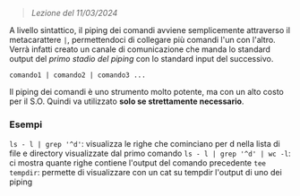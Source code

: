  > *Lezione del 11/03/2024*
 
 A livello sintattico, il piping dei comandi avviene semplicemente attraverso il metacarattere `|`, permettendoci di collegare più comandi l'un con l'altro. Verrà infatti creato un canale di comunicazione che manda lo standard output del *primo stadio del piping* con lo standard input del successivo.
 ```
 comando1 | comando2 | comando3 ...
 ```
 Il piping dei comandi è uno strumento molto potente, ma con un alto costo per il S.O. Quindi va utilizzato **solo se strettamente necessario**.

### Esempi
``ls - l | grep '^d'``: visualizza le righe che cominciano per d nella lista di file e directory visualizzate dal primo comando 
``ls - l | grep '^d' | wc -l``: ci mostra quante righe contiene l'output del comando precedente
``tee tempdir``: permette di visualizzare con un cat su tempdir l'output di uno dei piping
 
